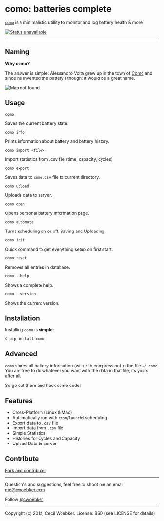 # como: batteries complete

[`como`](https://github.com/cwoebker/como/blob/master/como.py) is a minimalistic utillity to monitor and log battery health & more.

[![Status unavailable](https://secure.travis-ci.org/cwoebker/como.png?branch=master)](http://travis-ci.org/cwoebker/como)

---

## Naming ##

**Why como?**

The answer is simple: Alessandro Volta grew up in the town of [Como](https://maps.google.com/maps/place?ftid=0x47869c481027ed63:0xb99b96af785ff524&q=Como+italy&gl=us&ie=UTF8&ll=45.905539,8.869743&spn=0.000239,0.000343&t=h&z=12&vpsrc=0)
and since he invented the battery I thought it would be a great name.

![Map not found](https://mts0.google.com/vt/data=9JDtAHjlTn3x-Sj-pwj3TI8qbtmqB_-LnEoOWHi1JIH9W7fJrfYPYf2ali6aD042Ny8SYFLwPPZZKXlfEZ4QdxIpwulW3ms6uP5wUAoVf93Jyw3RqOzuf7phyiJTNTa7F40NnNzgarXK_1t3AxD-WqBu5Go8Gincuj1Ho04og_3Sa2UiBghMZdgO5C25rkiQkreOKiiL1sBaWOqNe2jnAM4MI2IC)


## Usage

    como

Saves the current battery state.

    como info

Prints information about battery and battery history.

    como import <file>

Import statistics from .csv file (time, capacity, cycles)

    como export

Saves data to `como.csv` file to current directory.

    como upload

Uploads data to server.

    como open

Opens personal battery information page.

    como automate

Turns scheduling on or off. Saving and Uploading.

    como init

Quick command to get everything setup on first start.

    como reset

Removes all entries in database.

    como --help

Shows a complete help.

    como --version

Shows the current version.


## Installation

Installing `como` is **simple**:

    $ pip install como


## Advanced

``como`` stores all battery information (with zlib compression) in the file ``~/.como``.
You are free to do whatever you want with the data in that file,
its yours after all.

So go out there and hack some code!

## Features ##

- Cross-Platform (Linux & Mac)
- Automatically run with `cron`/`launchd` scheduling
- Export data to `.csv` file
- Import data from `.csv` file
- Simple Statistics
- Histories for Cycles and Capacity
- Upload Data to server

## Contribute

[Fork and contribute!](http://github.com/cwoebker/como)

---

Question's and suggestions, feel free to shoot me an email <me@cwoebker.com>

Follow [@cwoebker](http://twitter.com/cwoebker)

---

Copyright (c) 2012, Cecil Woebker.
License: BSD (see LICENSE for details)
